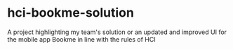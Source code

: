# hci-bookme-solution
A project highlighting my team's solution or an updated and improved UI for the mobile app Bookme in line with the rules of HCI
